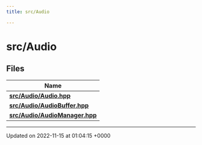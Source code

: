 ```yaml
---
title: src/Audio

---
```


# src/Audio



## Files

| Name           |
| -------------- |
| **[src/Audio/Audio.hpp](/files/Audio_8hpp.md#file-audio.hpp)**  |
| **[src/Audio/AudioBuffer.hpp](/files/AudioBuffer_8hpp.md#file-audiobuffer.hpp)**  |
| **[src/Audio/AudioManager.hpp](/files/AudioManager_8hpp.md#file-audiomanager.hpp)**  |






-------------------------------

Updated on 2022-11-15 at 01:04:15 +0000
